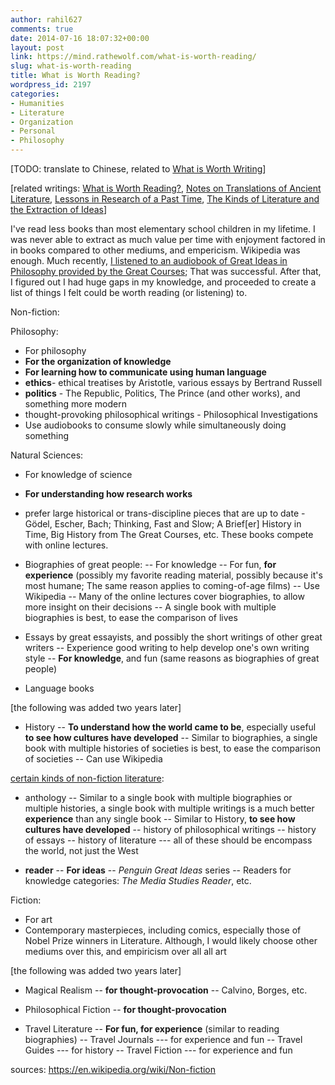 ```yaml
---
author: rahil627
comments: true
date: 2014-07-16 18:07:32+00:00
layout: post
link: https://mind.rathewolf.com/what-is-worth-reading/
slug: what-is-worth-reading
title: What is Worth Reading?
wordpress_id: 2197
categories:
- Humanities
- Literature
- Organization
- Personal
- Philosophy
---
```


[TODO: translate to Chinese, related to [What is Worth Writing](https://mind.rathewolf.com/what-is-worth-writing)]

[related writings: [What is Worth Reading?](https://mind.rathewolf.com/what-is-worth-reading), [Notes on Translations of Ancient Literature](https://mind.rathewolf.com/notes-on-translations-of-ancient-literature), [Lessons in Research of a Past Time](https://mind.rathewolf.com/lessons-in-research-of-a-past-time), [The Kinds of Literature and the Extraction of Ideas](https://mind.rathewolf.com/the-kinds-of-literature-and-the-extraction-of-ideas)]

I've read less books than most elementary school children in my lifetime. I was never able to extract as much value per time with enjoyment factored in in books compared to other mediums, and empericism. Wikipedia was enough. Much recently, [I listened to an audiobook of Great Ideas in Philosophy provided by the Great Courses](https://mind.rathewolf.com/why-read-the-western-philosophy-canon); That was successful. After that, I figured out I had huge gaps in my knowledge, and proceeded to create a list of things I felt could be worth reading (or listening) to.

Non-fiction:

Philosophy:
- For philosophy
- **For the organization of knowledge**
- **For learning how to communicate using human language**
- **ethics**- ethical treatises by Aristotle, various essays by Bertrand Russell
- **politics** - The Republic, Politics, The Prince (and other works), and something more modern
- thought-provoking philosophical writings - Philosophical Investigations
- Use audiobooks to consume slowly while simultaneously doing something

Natural Sciences:
- For knowledge of science
- **For understanding how research works**
- prefer large historical or trans-discipline pieces that are up to date - Gödel, Escher, Bach; Thinking, Fast and Slow; A Brief[er] History in Time, Big History from The Great Courses, etc. These books compete with online lectures.

- Biographies of great people:
-- For knowledge
-- For fun, **for experience** (possibly my favorite reading material, possibly because it's most humane; The same reason applies to coming-of-age films)
-- Use Wikipedia
-- Many of the online lectures cover biographies, to allow more insight on their decisions
-- A single book with multiple biographies is best, to ease the comparison of lives

- Essays by great essayists, and possibly the short writings of other great writers
-- Experience good writing to help develop one's own writing style
-- **For knowledge**, and fun (same reasons as biographies of great people)

- Language books

[the following was added two years later]
- History
-- **To understand how the world came to be**, especially useful **to see how cultures have developed**
-- Similar to biographies, a single book with multiple histories of societies is best, to ease the comparison of societies
-- Can use Wikipedia

[certain kinds of non-fiction literature](https://mind.rathewolf.com/the-kinds-of-literature-and-the-extraction-of-ideas):
- anthology
-- Similar to a single book with multiple biographies or multiple histories, a single book with multiple writings is a much better **experience** than any single book
-- Similar to History, **to see how cultures have developed**
-- history of philosophical writings
-- history of essays
-- history of literature
--- all of these should be encompass the world, not just the West

- **reader**
-- **For ideas**
-- _Penguin Great Ideas_ series
-- Readers for knowledge categories: _The Media Studies Reader_, etc.


Fiction:
- For art
- Contemporary masterpieces, including comics, especially those of Nobel Prize winners in 
Literature. Although, I would likely choose other mediums over this, and empiricism over all all art

[the following was added two years later]
- Magical Realism
-- **for thought-provocation**
-- Calvino, Borges, etc.

- Philosophical Fiction
-- **for thought-provocation**

- Travel Literature
-- **For fun, for experience** (similar to reading biographies)
-- Travel Journals
--- for experience and fun
-- Travel Guides
--- for history
-- Travel Fiction
--- for experience and fun

sources:
https://en.wikipedia.org/wiki/Non-fiction
